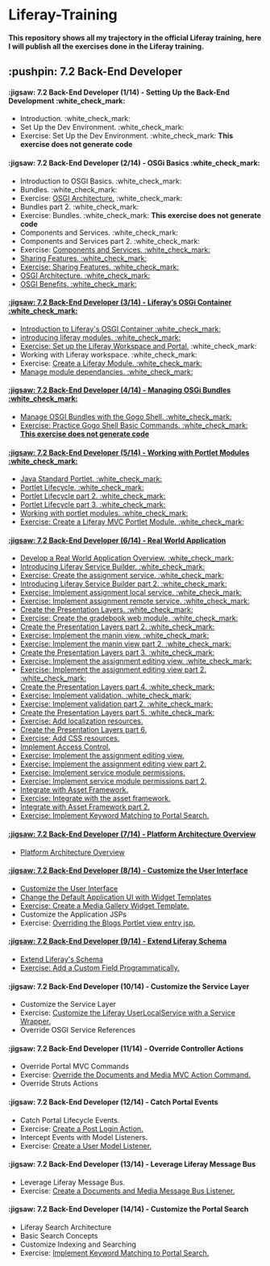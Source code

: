 # Liferay-Training
#### This repository shows all my trajectory in the official Liferay training, here I will publish all the exercises done in the Liferay training.
<div>
   <h2>:pushpin: 7.2 Back-End Developer</h2>
   <div>
      <h4>:jigsaw:  7.2 Back-End Developer (1/14) - Setting Up the Back-End Development :white_check_mark:</h4>
      <ul>
         <li>Introduction. :white_check_mark:</li>
         <li>Set Up the Dev Environment. :white_check_mark:</li>
         <li>Exercise: Set Up the Dev Environment. :white_check_mark: <strong>This exercise does not generate code</strong></li>
      </ul>
   </div>
   <div>
      <h4>:jigsaw:  7.2 Back-End Developer (2/14) - OSGi Basics :white_check_mark:</h4>
      <ul>
         <li>Introduction to OSGI Basics. :white_check_mark:</li>
         <li>Bundles. :white_check_mark:</li>
         <li>Exercise: <a href="https://github.com/JesusRuescas/Liferay-Training/tree/main/hello-osgi">OSGI Architecture.</a> :white_check_mark: </li>
         <li>Bundles part 2. :white_check_mark:</li>
         <li>Exercise: Bundles. :white_check_mark: <strong>This exercise does not generate code</strong></li>
         <li>Components and Services. :white_check_mark:</li>
         <li>Components and Services part 2. :white_check_mark:</li>
         <li>Exercise: <a href="https://github.com/JesusRuescas/Liferay-Training/tree/main/osgi-service">Components and Services. :white_check_mark:</li>
         <li>Sharing Features. :white_check_mark:</li>
         <li>Exercise: <a href="https://github.com/JesusRuescas/Liferay-Training/tree/main/clock-impl">Sharing Features. :white_check_mark:</li>
         <li>OSGI Architecture. :white_check_mark:</li>
         <li>OSGI Benefits. :white_check_mark:</li>
      </ul>
   </div>
   <div>
      <h4>:jigsaw:  7.2 Back-End Developer (3/14) - Liferay’s OSGi Container :white_check_mark:</h4>
      <ul>
         <li>Introduction to Liferay's OSGI Container :white_check_mark:</li>
         <li>introducing liferay modules. :white_check_mark:</li>
         <li>Exercise: <a href="https://github.com/JesusRuescas/Liferay-Training/tree/main/training-workspace">Set up the Liferay Workspace and Portal.</a> :white_check_mark:</li>
         <li>Working with Liferay workspace. :white_check_mark:</li>
         <li>Exercise: <a href="https://github.com/JesusRuescas/Liferay-Training/tree/main/training-workspace/modules">Create a Liferay Module. :white_check_mark:</li>
         <li>Manage module dependancies. :white_check_mark:</li>
      </ul>
   </div>
   <div>
      <h4>:jigsaw:  7.2 Back-End Developer (4/14) - Managing OSGi Bundles :white_check_mark:</h4>
     <ul>
         <li>Manage OSGI Bundles with the Gogo Shell. :white_check_mark:</li>
         <li>Exercise: Practice Gogo Shell Basic Commands. :white_check_mark: <strong>This exercise does not generate code</strong></li> 
      </ul>
   </div>
    <div>
      <h4>:jigsaw:  7.2 Back-End Developer (5/14) - Working with Portlet Modules :white_check_mark:</h4>
      <ul>
         <li>Java Standard Portlet. :white_check_mark:</li>
         <li>Portlet Lifecycle. :white_check_mark:</li>
         <li>Portlet Lifecycle part 2. :white_check_mark:</li>
         <li>Portlet Lifecycle part 3. :white_check_mark:</li>
         <li>Working with portlet modules. :white_check_mark:</li>
         <li>Exercise: <a href="https://github.com/JesusRuescas/Liferay-Training/tree/main/training-workspace/modules/mvc-portlet-module">Create a Liferay MVC Portlet Module. :white_check_mark:</li>
      </ul>
   </div>
   <div>
      <h4>:jigsaw:  7.2 Back-End Developer (6/14) - Real World Application</h4>
      <ul>
         <li>Develop a Real World Application Overview. :white_check_mark:</li>
         <li>Introducing Liferay Service Builder. :white_check_mark:</li>
         <li>Exercise: <a href="https://github.com/JesusRuescas/Liferay-Training/tree/main/training-workspace/modules/gradebook">Create the assignment service. :white_check_mark:</li>
         <li>Introducing Liferay Service Builder part 2. :white_check_mark:</li>
         <li>Exercise: <a href="https://github.com/JesusRuescas/Liferay-Training/tree/main/training-workspace/modules/gradebook">Implement assignment local service. :white_check_mark:</li>
         <li>Exercise: <a href="https://github.com/JesusRuescas/Liferay-Training/tree/main/training-workspace/modules/gradebook">Implement assignment remote service. :white_check_mark:</li>
         <li>Create the Presentation Layers. :white_check_mark:</li>
         <li>Exercise: <a href="https://github.com/JesusRuescas/Liferay-Training/tree/main/training-workspace/modules/gradebook/gradebook-web">Create the gradebook web module. :white_check_mark:</li>
         <li>Create the Presentation Layers part 2. :white_check_mark:</li>
         <li>Exercise: <a href="https://github.com/JesusRuescas/Liferay-Training/tree/main/training-workspace/modules/gradebook/gradebook-web/src/main/resources/META-INF/resources">Implement the manin view. :white_check_mark:</li>
         <li>Exercise: <a href="https://github.com/JesusRuescas/Liferay-Training/tree/main/training-workspace/modules/gradebook/gradebook-web/src/main/java/com/liferay/training/gradebook/web">Implement the manin view part 2. :white_check_mark:</li>
         <li>Create the Presentation Layers part 3. :white_check_mark:</li>
         <li>Exercise: <a href="https://github.com/JesusRuescas/Liferay-Training/blob/main/training-workspace/modules/gradebook/gradebook-web/src/main/java/com/liferay/training/gradebook/web/portlet/action/EditAssignmentMVCRenderCommand.java">Implement the assignment editing view. :white_check_mark:</li>
         <li>Exercise: <a href="https://github.com/JesusRuescas/Liferay-Training/blob/main/training-workspace/modules/gradebook/gradebook-web/src/main/java/com/liferay/training/gradebook/web/portlet/action/EditAssignmentMVCActionCommand.java">Implement the assignment editing view part 2. :white_check_mark:</li>
         <li>Create the Presentation Layers part 4. :white_check_mark:</li>
         <li>Exercise: <a href="https://github.com/JesusRuescas/Liferay-Training/blob/main/training-workspace/modules/gradebook/gradebook-api/src/main/java/com/liferay/training/gradebook/validator/AssignmentValidator.java">Implement validation. :white_check_mark:</li>
         <li>Exercise: <a href="">Implement validation part 2. :white_check_mark:</li>
         <li>Create the Presentation Layers part 5. :white_check_mark:</li>
         <li>Exercise: <a href="">Add localization resources.</li>
         <li>Create the Presentation Layers part 6.</li>
         <li>Exercise: <a href="">Add CSS resources.</li>
         <li>Implement Access Control.</li>
         <li>Exercise: <a href="">Implement the assignment editing view.</li>
         <li>Exercise: <a href="">Implement the assignment editing view part 2.</li>
         <li>Exercise: <a href="">Implement service module permissions.</li>
         <li>Exercise: <a href="">Implement service module permissions part 2.</li>
         <li>Integrate with Asset Framework.</li>
         <li>Exercise: <a href="">Integrate with the asset framework.</li>
         <li>Integrate with Asset Framework part 2.</li>
         <li>Exercise: <a href="">Implement Keyword Matching to Portal Search.</li>
      </ul>
   </div>
       <div>
      <h4>:jigsaw:  7.2 Back-End Developer (7/14) - Platform Architecture Overview</h4>
      <ul>
         <li>Platform Architecture Overview</li>
      </ul>
   </div>
 <div>
      <h4>:jigsaw:  7.2 Back-End Developer (8/14) - Customize the User Interface</h4>
      <ul>
         <li>Customize the User Interface</li>
         <li>Change the Default Application UI with Widget Templates</li>
         <li>Exercise: <a href="">Create a Media Gallery Widget Template.</a></li>
         <li>Customize the Application JSPs</li>
         <li>Exercise: <a href="">Overriding the Blogs Portlet view entry jsp.</li>
      </ul>
   </div>
   <div>
      <h4>:jigsaw:  7.2 Back-End Developer (9/14) - Extend Liferay Schema</h4>
      <ul>
         <li>Extend Liferay's Schema</li>
         <li>Exercise: <a href="">Add a Custom Field Programmatically.</a></li>
      </ul>
   </div>
   <div>
      <h4>:jigsaw:  7.2 Back-End Developer (10/14) - Customize the Service Layer</h4>
      <ul>
         <li>Customize the Service Layer</li>
         <li>Exercise: <a href="">Customize the Liferay UserLocalService with a Service Wrapper.</a></li>
         <li>Override OSGI Service References</li>
      </ul>
   </div>
   <div>
      <h4>:jigsaw:  7.2 Back-End Developer (11/14) - Override Controller Actions</h4>
      <ul>
         <li>Override Portal MVC Commands</li>
         <li>Exercise: <a href="">Override the Documents and Media MVC Action Command.</a></li>
         <li>Override Struts Actions</li>
      </ul>
   </div>
   <div>
      <h4>:jigsaw:  7.2 Back-End Developer (12/14) - Catch Portal Events</h4>
      <ul>
         <li>Catch Portal Lifecycle Events.</li>
         <li>Exercise: <a href="">Create a Post Login Action.</a></li>
         <li>Intercept Events with Model Listeners.</li>
         <li>Exercise: <a href="">Create a User Model Listener.</a></li>
      </ul>
   </div>
   <div>
      <h4>:jigsaw:  7.2 Back-End Developer (13/14) - Leverage Liferay Message Bus</h4>
      <ul>
         <li>Leverage Liferay Message Bus.</li>
         <li>Exercise: <a href="">Create a Documents and Media Message Bus Listener.</a></li>
      </ul>
   </div>
    <div>
      <h4>:jigsaw:  7.2 Back-End Developer (14/14) - Customize the Portal Search</h4>
      <ul>
         <li>Liferay Search Architecture</li>
         <li>Basic Search Concepts</li>
         <liBasic Search Concepts</li>
         <li>Customize Indexing and Searching</li>
         <li>Exercise: <a href="">Implement Keyword Matching to Portal Search.</a></li>
      </ul>
   </div>
</div>

